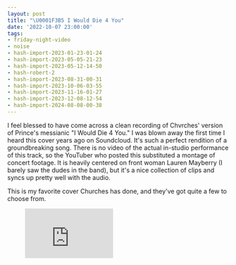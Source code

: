 ```yaml
---
layout: post
title: "\U0001F3B5 I Would Die 4 You"
date: '2022-10-07 23:00:00'
tags:
- friday-night-video
- noise
- hash-import-2023-01-23-01-24
- hash-import-2023-05-05-21-23
- hash-import-2023-05-12-14-50
- hash-robert-2
- hash-import-2023-08-31-00-31
- hash-import-2023-10-06-03-55
- hash-import-2023-11-16-01-27
- hash-import-2023-12-08-12-54
- hash-import-2024-08-08-00-38
---
```


I feel blessed to have come across a clean recording of Chvrches' version of Prince's messianic "I Would Die 4 You." I was blown away the first time I heard this cover years ago on Soundcloud. It's such a perfect rendition of a groundbreaking song. There is no video of the actual in-studio performance of this track, so the YouTuber who posted this substituted a montage of concert footage. It is heavily centered on front woman Lauren Mayberry (I barely saw the dudes in the band), but it's a nice collection of clips and syncs up pretty well with the audio.

This is my favorite cover Churches has done, and they've got quite a few to choose from.

<figure class="kg-card kg-embed-card"><iframe width="200" height="113" src="https://www.youtube.com/embed/Xr_U78CjFjQ?feature=oembed" frameborder="0" allow="accelerometer; autoplay; clipboard-write; encrypted-media; gyroscope; picture-in-picture" allowfullscreen title="Chvrches I WOULD DIE 4 YOU - Rare STUDIO audio + fan video HD - Prince Cover I would die 4 V"></iframe></figure>